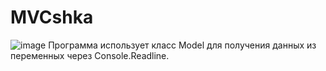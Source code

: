 # MVCshka
![image](https://user-images.githubusercontent.com/51385107/230904057-805315b7-a382-4e02-a85d-ade54f58bb46.png)
Программа использует класс Model для получения данных из переменных через Console.Readline.

